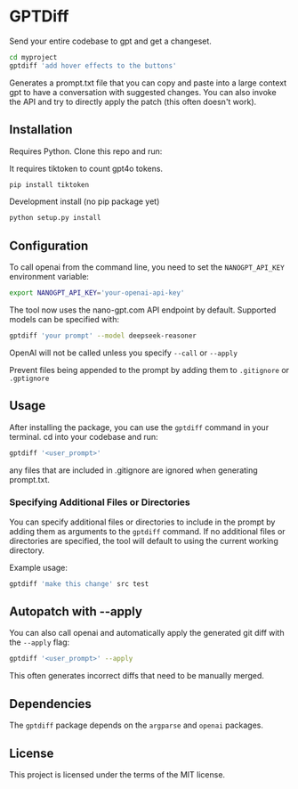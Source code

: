 # GPTDiff

Send your entire codebase to gpt and get a changeset.

```bash
cd myproject
gptdiff 'add hover effects to the buttons'
```

Generates a prompt.txt file that you can copy and paste into a large context gpt to have a conversation with suggested changes. You can also invoke the API and try to directly apply the patch (this often doesn't work).

## Installation

Requires Python. Clone this repo and run:

It requires tiktoken to count gpt4o tokens.
```bash
pip install tiktoken
```

Development install (no pip package yet)
```bash
python setup.py install
```

## Configuration

To call openai from the command line, you need to set the `NANOGPT_API_KEY` environment variable:

```bash
export NANOGPT_API_KEY='your-openai-api-key'
```

The tool now uses the nano-gpt.com API endpoint by default. Supported models can be specified with:

```bash
gptdiff 'your prompt' --model deepseek-reasoner
```

OpenAI will not be called unless you specify `--call` or `--apply`

Prevent files being appended to the prompt by adding them to `.gitignore` or `.gptignore`

## Usage

After installing the package, you can use the `gptdiff` command in your terminal. cd into your codebase and run:

```bash
gptdiff '<user_prompt>'
```

any files that are included in .gitignore are ignored when generating prompt.txt.

### Specifying Additional Files or Directories

You can specify additional files or directories to include in the prompt by adding them as arguments to the `gptdiff` command. If no additional files or directories are specified, the tool will default to using the current working directory.

Example usage:

```bash
gptdiff 'make this change' src test
```

## Autopatch with --apply

You can also call openai and automatically apply the generated git diff with the `--apply` flag:

```bash
gptdiff '<user_prompt>' --apply
```

This often generates incorrect diffs that need to be manually merged.

## Dependencies

The `gptdiff` package depends on the `argparse` and `openai` packages.

## License

This project is licensed under the terms of the MIT license.

